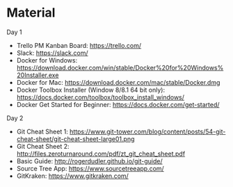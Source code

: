 # Material

Day 1
- Trello PM Kanban Board: https://trello.com/
- Slack: https://slack.com/
- Docker for Windows: https://download.docker.com/win/stable/Docker%20for%20Windows%20Installer.exe
- Docker for Mac: https://download.docker.com/mac/stable/Docker.dmg
- Docker Toolbox Installer (Window 8/8.1 64 bit only): https://docs.docker.com/toolbox/toolbox_install_windows/
- Docker Get Started for Beginner: https://docs.docker.com/get-started/

Day 2
- Git Cheat Sheet 1: https://www.git-tower.com/blog/content/posts/54-git-cheat-sheet/git-cheat-sheet-large01.png
- Git Cheat Sheet 2: http://files.zeroturnaround.com/pdf/zt_git_cheat_sheet.pdf
- Basic Guide: http://rogerdudler.github.io/git-guide/
- Source Tree App: https://www.sourcetreeapp.com/
- GitKraken: https://www.gitkraken.com/
